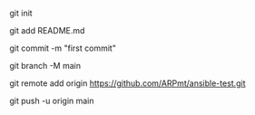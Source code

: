 git init

git add README.md

git commit -m "first commit"

git branch -M main

git remote add origin https://github.com/ARPmt/ansible-test.git

git push -u origin main

